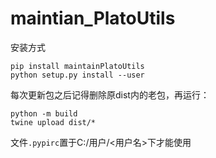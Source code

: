 # maintian_PlatoUtils

安装方式

```
pip install maintainPlatoUtils
python setup.py install --user
```

每次更新包之后记得删除原dist内的老包，再运行：
```
python -m build
twine upload dist/*
```

文件```.pypirc```置于C:/用户/<用户名>下才能使用